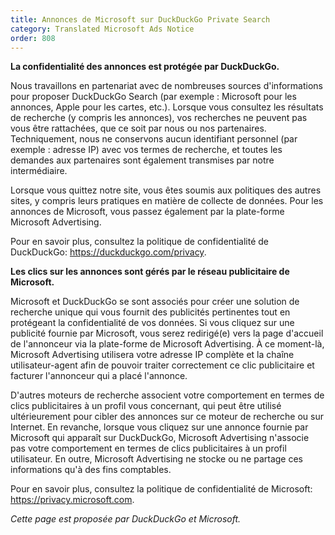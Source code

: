 ```yaml
---
title: Annonces de Microsoft sur DuckDuckGo Private Search
category: Translated Microsoft Ads Notice
order: 808
---
```


**La confidentialité des annonces est protégée par DuckDuckGo.**

Nous travaillons en partenariat avec de nombreuses sources d'informations pour proposer DuckDuckGo Search (par exemple : Microsoft pour les annonces, Apple pour les cartes, etc.). Lorsque vous consultez les résultats de recherche (y compris les annonces), vos recherches ne peuvent pas vous être rattachées, que ce soit par nous ou nos partenaires. Techniquement, nous ne conservons aucun identifiant personnel (par exemple : adresse IP) avec vos termes de recherche, et toutes les demandes aux partenaires sont également transmises par notre intermédiaire.

Lorsque vous quittez notre site, vous êtes soumis aux politiques des autres sites, y compris leurs pratiques en matière de collecte de données. Pour les annonces de Microsoft, vous passez également par la plate-forme Microsoft Advertising.

Pour en savoir plus, consultez la politique de confidentialité de DuckDuckGo: <https://duckduckgo.com/privacy>.

**Les clics sur les annonces sont gérés par le réseau publicitaire de Microsoft.**

Microsoft et DuckDuckGo se sont associés pour créer une solution de recherche unique qui vous fournit des publicités pertinentes tout en protégeant la confidentialité de vos données. Si vous cliquez sur une publicité fournie par Microsoft, vous serez redirigé(e) vers la page d'accueil de l'annonceur via la plate-forme de Microsoft Advertising. À ce moment-là, Microsoft Advertising utilisera votre adresse IP complète et la chaîne utilisateur-agent afin de pouvoir traiter correctement ce clic publicitaire et facturer l'annonceur qui a placé l'annonce.

D'autres moteurs de recherche associent votre comportement en termes de clics publicitaires à un profil vous concernant, qui peut être utilisé ultérieurement pour cibler des annonces sur ce moteur de recherche ou sur Internet. En revanche, lorsque vous cliquez sur une annonce fournie par Microsoft qui apparaît sur DuckDuckGo, Microsoft Advertising n'associe pas votre comportement en termes de clics publicitaires à un profil utilisateur. En outre, Microsoft Advertising ne stocke ou ne partage ces informations qu'à des fins comptables.

Pour en savoir plus, consultez la politique de confidentialité de Microsoft: <https://privacy.microsoft.com>.

_Cette page est proposée par DuckDuckGo et Microsoft._